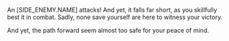 An [SIDE_ENEMY.NAME] attacks! And yet, it falls far short, as you skillfully best it in combat. Sadly, none save yourself are here to witness your victory.

And yet, the path forward seem almost too safe for your peace of mind.